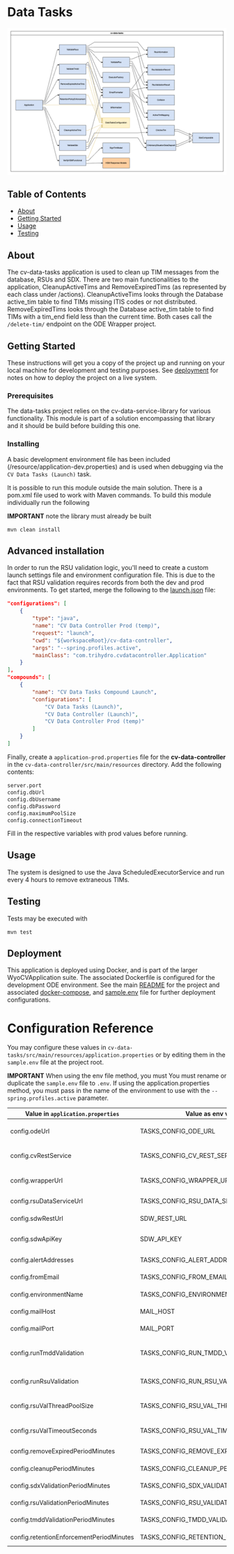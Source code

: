 # Data Tasks
![CV Data Tasks Architecture Diagram](./docs/diagrams/cv-data-tasks-architecture.drawio.png)

## Table of Contents

- [About](#about)
- [Getting Started](#getting-started)
- [Usage](#usage)
- [Testing](#testing)

## About

The cv-data-tasks application is used to clean up TIM messages from the database, RSUs and SDX. There are two main functionalities to the application, CleanupActiveTims and RemoveExpiredTims (as represented by each class under /actions).
CleanupActiveTims looks through the Database active_tim table to find TIMs missing ITIS codes or not distributed. RemoveExpiredTims looks through the Database active_tim table to find TIMs with a tim_end field less than the current time. Both cases call the `/delete-tim/` endpoint on the ODE Wrapper project.

## Getting Started

These instructions will get you a copy of the project up and running on your local machine for development and testing purposes. See [deployment](#deployment) for notes on how to deploy the project on a live system.

### Prerequisites

The data-tasks project relies on the cv-data-service-library for various functionality. This module is part of a solution encompassing that library and it should be build before building this one.

### Installing

A basic development environment file has been included (/resource/application-dev.properties) and is used when debugging via the `CV Data Tasks (Launch)` task.

It is possible to run this module outside the main solution. There is a pom.xml file used to work with Maven commands. To build this module individually run the following

**IMPORTANT** note the library must already be built

```
mvn clean install
```

## Advanced installation

In order to run the RSU validation logic, you'll need to create a custom launch settings file and environment configuration file. This is due to the fact that RSU validation requires records from both the dev and prod environments. To get started, merge the following to the [launch.json](../.vscode/launch.json) file:

```json
"configurations": [
    {
        "type": "java",
        "name": "CV Data Controller Prod (temp)",
        "request": "launch",
        "cwd": "${workspaceRoot}/cv-data-controller",
        "args": "--spring.profiles.active",
        "mainClass": "com.trihydro.cvdatacontroller.Application"
    }
],
"compounds": [
    {
        "name": "CV Data Tasks Compound Launch",
        "configurations": [
            "CV Data Tasks (Launch)",
            "CV Data Controller (Launch)",
            "CV Data Controller Prod (temp)"
        ]
    }
]
```

Finally, create a `application-prod.properties` file for the **cv-data-controller** in the `cv-data-controller/src/main/resources` directory. Add the following contents:

```
server.port
config.dbUrl
config.dbUsername
config.dbPassword
config.maximumPoolSize
config.connectionTimeout
```

Fill in the respective variables with prod values before running.

## Usage

The system is designed to use the Java ScheduledExecutorService and run every 4 hours to remove extraneous TIMs.

## Testing

Tests may be executed with

```
mvn test
```

## Deployment

This application is deployed using Docker, and is part of the larger WyoCVApplication suite. The associated Dockerfile is configured for the development ODE environment. See the main [README](../README.md) for the project and associated [docker-compose](../docker-compose.yml), and [sample.env](../sample.env) file for further deployment configurations.

# Configuration Reference

You may configure these values in `cv-data-tasks/src/main/resources/application.properties` or by editing them in the `sample.env` file at the project root.

**IMPORTANT** When using the env file method, you must You must rename or duplicate the `sample.env` file to `.env`. If using the application.properties method, you must pass in the name of the environment to use with the `--spring.profiles.active` parameter.

| Value in `application.properties`        | Value as env var (in sample.env)                  | Description                    | Example Value                     |
| ---------------------------------------- | ------------------------------------------------- | ------------------------------ | --------------------------------- |
| config.odeUrl                            | TASKS_CONFIG_ODE_URL                              | URL pointing to the ODE        | https://example.ode:8443  |
| config.cvRestService                     | TASKS_CONFIG_CV_REST_SERVICE                      | URL for the CV REST Service    | http://localhost:8888          |
| config.wrapperUrl                        | TASKS_CONFIG_WRAPPER_URL                          | URL for ODE Wrapper            | https://example.ode:7777  |
| config.rsuDataServiceUrl                 | TASKS_CONFIG_RSU_DATA_SERVICE_URL                 | RSU Service URL                | http://example.ode:8898   |
| config.sdwRestUrl                        | SDW_REST_URL                                      | URL for the SDX                | http://host.docker.internal:12230 |
| config.sdwApiKey                         | SDW_API_KEY                                       | SDX ODE User API Key           |                                   |
| config.alertAddresses                    | TASKS_CONFIG_ALERT_ADDRESSES                      | Who to email                   | user@example.com,user2@example.com      |
| config.fromEmail                         | TASKS_CONFIG_FROM_EMAIL                           | Sender of email                | support@example.com            |
| config.environmentName                   | TASKS_CONFIG_ENVIRONMENT_NAME                     | Name of environment            | DEV                               |
| config.mailHost                          | MAIL_HOST                                         | Mail Server IP                 | localhost                       |
| config.mailPort                          | MAIL_PORT                                         | Port for SMTP                  | 25                                |
| config.runTmddValidation                 | TASKS_CONFIG_RUN_TMDD_VALIDATION                  | Run or disable TMDD validation | true                              |
| config.runRsuValidation                  | TASKS_CONFIG_RUN_RSU_VALIDATION                   | Run or disable RSU validation  | true                              |
| config.rsuValThreadPoolSize              | TASKS_CONFIG_RSU_VAL_THREAD_POOL_SIZE             | # threads for RSU validation   | 4                                 |
| config.rsuValTimeoutSeconds              | TASKS_CONFIG_RSU_VAL_TIMEOUT_SECONDS              | Timeout for RSU validation     | 300                               |
| config.removeExpiredPeriodMinutes        | TASKS_CONFIG_REMOVE_EXPIRED_PERIOD_MINUTES        | How often to run               | 240                               |
| config.cleanupPeriodMinutes              | TASKS_CONFIG_CLEANUP_PERIOD_MINUTES               | How often to run               | 240                               |
| config.sdxValidationPeriodMinutes        | TASKS_CONFIG_SDX_VALIDATION_PERIOD_MINUTES        | How often to run               | 1440                              |
| config.rsuValidationPeriodMinutes        | TASKS_CONFIG_RSU_VALIDATION_PERIOD_MINUTES        | How often to run               | 1440                              |
| config.tmddValidationPeriodMinutes       | TASKS_CONFIG_TMDD_VALIDATION_PERIOD_MINUTES       | How often to run               | 1440                              |
| config.retentionEnforcementPeriodMinutes | TASKS_CONFIG_RETENTION_ENFORCEMENT_PERIOD_MINUTES | How often to run               | 1440                              |
